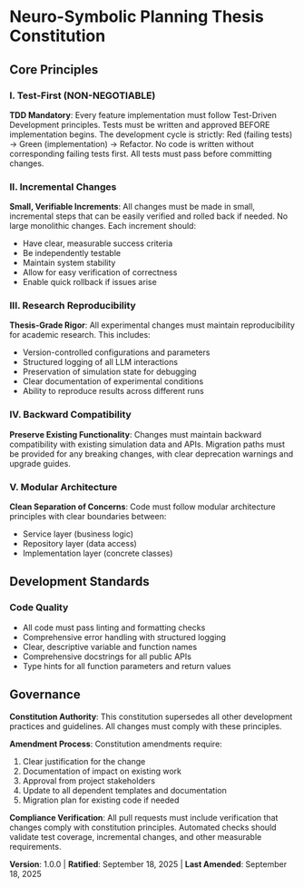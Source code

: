 # Neuro-Symbolic Planning Thesis Constitution

## Core Principles

### I. Test-First (NON-NEGOTIABLE)
**TDD Mandatory**: Every feature implementation must follow Test-Driven Development principles. Tests must be written and approved BEFORE implementation begins. The development cycle is strictly: Red (failing tests) → Green (implementation) → Refactor. No code is written without corresponding failing tests first. All tests must pass before committing changes.

### II. Incremental Changes
**Small, Verifiable Increments**: All changes must be made in small, incremental steps that can be easily verified and rolled back if needed. No large monolithic changes. Each increment should:
- Have clear, measurable success criteria
- Be independently testable
- Maintain system stability
- Allow for easy verification of correctness
- Enable quick rollback if issues arise

### III. Research Reproducibility
**Thesis-Grade Rigor**: All experimental changes must maintain reproducibility for academic research. This includes:
- Version-controlled configurations and parameters
- Structured logging of all LLM interactions
- Preservation of simulation state for debugging
- Clear documentation of experimental conditions
- Ability to reproduce results across different runs

### IV. Backward Compatibility
**Preserve Existing Functionality**: Changes must maintain backward compatibility with existing simulation data and APIs. Migration paths must be provided for any breaking changes, with clear deprecation warnings and upgrade guides.

### V. Modular Architecture
**Clean Separation of Concerns**: Code must follow modular architecture principles with clear boundaries between:
- Service layer (business logic)
- Repository layer (data access)
- Implementation layer (concrete classes)

## Development Standards

### Code Quality
- All code must pass linting and formatting checks
- Comprehensive error handling with structured logging
- Clear, descriptive variable and function names
- Comprehensive docstrings for all public APIs
- Type hints for all function parameters and return values


## Governance

**Constitution Authority**: This constitution supersedes all other development practices and guidelines. All changes must comply with these principles.

**Amendment Process**: Constitution amendments require:
1. Clear justification for the change
2. Documentation of impact on existing work
3. Approval from project stakeholders
4. Update to all dependent templates and documentation
5. Migration plan for existing code if needed

**Compliance Verification**: All pull requests must include verification that changes comply with constitution principles. Automated checks should validate test coverage, incremental changes, and other measurable requirements.

**Version**: 1.0.0 | **Ratified**: September 18, 2025 | **Last Amended**: September 18, 2025